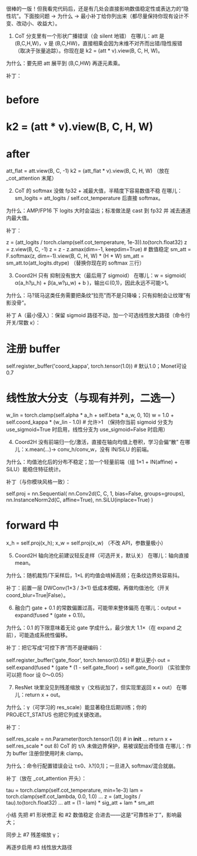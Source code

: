很棒的一版！但我看完代码后，还是有几处会直接影响数值稳定性或表达力的“隐性坑”。下面按问题 → 为什么 → 最小补丁给你列出来（都尽量保持你现有设计不变、改动小、收益大）。

1) CoT 分支里有一个形状广播错误（会 silent 地错）
在哪儿：att 是 (B,C,H,W)，v 是 (B,C,HW)，直接相乘会因为末维不对齐而出错/隐性报错（取决于张量追踪）。你现在是 k2 = (att * v).view(B, C, H, W)。

为什么：要先把 att 展平到 (B,C,HW) 再逐元素乘。

补丁：

# before
# k2 = (att * v).view(B, C, H, W)

# after
att_flat = att.view(B, C, -1)
k2 = (att_flat * v).view(B, C, H, W)
（放在 _cot_attention 末尾）

2) CoT 的 softmax 没做 fp32 + 减最大值，半精度下容易数值不稳
在哪儿：sm_logits = att_logits / self.cot_temperature 后直接 softmax。

为什么：AMP/FP16 下 logits 大时会溢出；标准做法是 cast 到 fp32 并 减去通道内最大值。

补丁：

z = (att_logits / torch.clamp(self.cot_temperature, 1e-3)).to(torch.float32)
z = z.view(B, C, -1)
z = z - z.amax(dim=-1, keepdim=True)        # 数值稳定
sm_att = F.softmax(z, dim=-1).view(B, C, H, W) * (H * W)
sm_att = sm_att.to(att_logits.dtype)
（替换你现在的 softmax 三行）

3) Coord2H 只有 抑制没有放大（最后用了 sigmoid）
在哪儿：w = sigmoid( α(a_h?μ_h) + β(a_w?μ_w) + b )，输出∈(0,1)，因此永远不可能>1。

为什么：马?斑马这类任务需要把条纹“拉亮”而不是只降噪；只有抑制会让纹理“有影没骨”。

补丁 A（最小侵入）：保留 sigmoid 路径不动，加一个可选线性放大路径（命令行开关/常数 κ）：

# 注册 buffer
self.register_buffer('coord_kappa', torch.tensor(1.0))  # 默认1.0；Monet可设0.7

# 线性放大分支（与现有并列，二选一）
w_lin = torch.clamp(self.alpha * a_h + self.beta * a_w, 0, 10)
w = 1.0 + self.coord_kappa * (w_lin - 1.0)   # 允许>1
（保持你当前 sigmoid 分支为 use_sigmoid=True 时启用，线性分支为 use_sigmoid=False 时启用）

4) Coord2H 没有前端归一化/激活，直接在轴向均值上卷积，学习会偏“散”
在哪儿：x.mean(...)-> conv_h/conv_w，没有 IN/SiLU 的前端。

为什么：均值池化后的分布不稳定；加一个轻量前端（组 1×1 + IN(affine) + SiLU）能稳住特征统计。

补丁（与你模块风格一致）：

self.proj = nn.Sequential(
    nn.Conv2d(C, C, 1, bias=False, groups=groups),
    nn.InstanceNorm2d(C, affine=True),
    nn.SiLU(inplace=True)
)
# forward 中
x_h = self.proj(x_h); x_w = self.proj(x_w)
（不改 API，参数量极小）

5) Coord2H 轴向池化前建议轻反走样（可选开关，默认关）
在哪儿：轴向直接 mean。

为什么：随机裁剪/下采样后，1×L 的均值会啃掉高频；在条纹边界处容易抖。

补丁：前置一层 DWConv(1×3 / 3×1) 低成本模糊，再做均值池化（开关 coord_blur=True|False）。

6) 融合门 gate + 0.1 的常数偏置过高，可能带来整体偏亮
在哪儿：output = expand(fused * (gate + 0.1))。

为什么：0.1 的下限意味着无论 gate 学成什么，最少放大 1.1×（在 expand 之前），可能造成系统性偏移。

补丁：把它写成“可控下界”而不是硬编码：

self.register_buffer('gate_floor', torch.tensor(0.05))  # 默认更小
out = self.expand(fused * (gate * (1 - self.gate_floor) + self.gate_floor))
（实验里你可以把 floor 设 0～0.05）

7) ResNet 块里没见到残差缩放 γ（文档说加了，但实现里返回 x + out）
在哪儿：return x + out。

为什么：γ（可学习的 res_scale）能显著稳住后期训练；你的 PROJECT_STATUS 也把它列成关键改进。

补丁：

self.res_scale = nn.Parameter(torch.tensor(1.0))  # in __init__
...
return x + self.res_scale * out
8) CoT 的 τ/λ 未做边界保护，易被误配出奇怪值
在哪儿：作为 buffer 注册但使用时未 clamp。

为什么：命令行配置错误会让 τ≤0、λ?[0,1]；一旦进入 softmax/混合就崩。

补丁（放在 _cot_attention 开头）：

tau = torch.clamp(self.cot_temperature, min=1e-3)
lam = torch.clamp(self.cot_lambda, 0.0, 1.0)
...
z = (att_logits / tau).to(torch.float32)
...
att = (1 - lam) * sig_att + lam * sm_att

小结
先把 #1 形状修正 和 #2 数值稳定 合进去——这是“可靠性补丁”，影响最大；

同步上 #7 残差缩放 γ；

再逐步启用 #3 线性放大路径